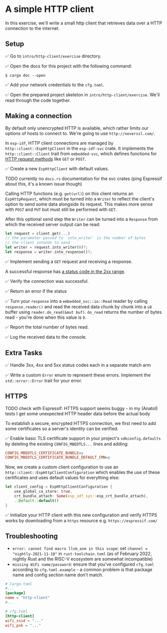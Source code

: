 # A simple HTTP client

In this exercise, we'll write a small http client that retrieves data over a HTTP connection to the internet.

## Setup

✅ Go to `intro/http-client/exercise` directory.

✅ Open the docs for this project with the following command:

```
$ cargo doc --open
```

✅ Add your network credentials to the `cfg.toml`.

✅ Open the prepared project skeleton in `intro/http-client/exercise`. We'll read through the code together.

## Making a connection

By default only unencrypted HTTP is available, which rather limits our options of hosts to connect to. We're going to use `http://neverssl.com/`.

In `esp-idf`, HTTP client connections are managed by `http::client::EspHttpClient` in the `esp-idf-svc` crate. It implements the `http::client::Client` trait from `embedded-svc`, which defines functions for [HTTP request methods](https://en.wikipedia.org/wiki/Hypertext_Transfer_Protocol#Request_methods) like `GET` or `POST`.

✅ Create a new `EspHttpClient` with default values.

TODO currently no `docs.rs` documentation for the svc crates (ping Espressif about this, it's a known issue though)

Calling HTTP functions (e.g. `get(url)`) on this client returns an `EspHttpRequest`, which must be turned into a `Writer` to reflect the client's option to send some data alongside its request. This makes more sense with `POST` and `PUT` but must still be performed with `GET`.

After this optional send step the `Writer` can be turned into a `Response` from which the received server output can be read:

```Rust
let request = client.get(...)
// the parameter passed to `into_writer` is the number of bytes
// the client intends to send
let writer = request.into_writer(0)?;
let response = writer.into_response()?;
```
✅ Implement sending a `GET` request and receiving a response.

A successful response has [a status code in the 2xx range](https://en.wikipedia.org/wiki/List_of_HTTP_status_codes).

✅ Verify the connection was successful.

✅ Return an error if the status 

✅ Turn your `response` into a `embedded_svc::io::Read` reader by calling `response.reader()` and read the received data chunk by chunk into a `u8` buffer using `reader.do_read(&mut buf)`. `do_read` returns the number of bytes read - you're done when this value is `0`.

✅ Report the total number of bytes read.

✅ Log the received data to the console.

## Extra Tasks

✅ Handle 3xx, 4xx and 5xx status codes each in a separate match arm

✅ Write a custom `Error` enum to represent these errors. Implement the `std::error::Error` trait for your error.

## HTTPS

TODO check with Espressif: HTTPS support seems buggy - in my (Anatol) tests I get some unexpected HTTP header data before the actual body

To establish a secure, encrypted HTTPS connection, we first need to add some certificates so a server's identity can be verified.

✅ Enable basic TLS certificate support in your project's `sdkconfig.defaults` by deleting the existing `CONFIG_MBEDTLS...` lines and adding:
```cfg
CONFIG_MBEDTLS_CERTIFICATE_BUNDLE=y
CONFIG_MBEDTLS_CERTIFICATE_BUNDLE_DEFAULT_CMN=y
```

Now, we create a custom client configuration to use an `http::client::EspHttpClientConfiguration` which enables the use of these certificates and uses default values for everything else:

```rust
let client_config = EspHttpClientConfiguration {
    use_global_ca_store: true,
    crt_bundle_attach: Some(esp_idf_sys::esp_crt_bundle_attach),
    ..Default::default()
}
```

✅ Initialize your HTTP client with this new configuration and verify HTTPS works by downloading from a `https` resource e.g. `https://espressif.com/`

## Troubleshooting
- `error: cannot find macro llvm_asm in this scope`: set `channel = "nightly-2021-11-18"` in `rust-toolchain.toml` (as of February 2022, nightly Rust and the RISC-V ecosystem are somewhat incompatible)
- `missing WiFi name/password`: ensure that you've configured `cfg.toml` according to `cfg.toml.example` - a common problem is that package name and config section name don't match. 

```toml
# Cargo.toml
#...
[package]
name = "http-client"
#...

# cfg.toml
[http-client]
wifi_ssid = "..."
wifi_psk = "..."
```